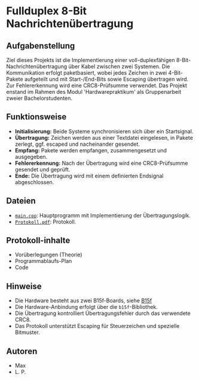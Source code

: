 # Fullduplex 8-Bit Nachrichtenübertragung

## Aufgabenstellung

Ziel dieses Projekts ist die Implementierung einer voll-duplexfähigen 8-Bit-Nachrichtenübertragung über Kabel zwischen zwei Systemen. Die Kommunikation erfolgt paketbasiert, wobei jedes Zeichen in zwei 4-Bit-Pakete aufgeteilt und mit Start-/End-Bits sowie Escaping übertragen wird. Zur Fehlererkennung wird eine CRC8-Prüfsumme verwendet. Das Projekt enstand im Rahmen des Modul 'Hardwarepraktikum' als Gruppenarbeit zweier Bachelorstudenten.

## Funktionsweise

- **Initialisierung:** Beide Systeme synchronisieren sich über ein Startsignal.
- **Übertragung:** Zeichen werden aus einer Textdatei eingelesen, in Pakete zerlegt, ggf. escaped und nacheinander gesendet.
- **Empfang:** Pakete werden empfangen, zusammengesetzt und ausgegeben.
- **Fehlererkennung:** Nach der Übertragung wird eine CRC8-Prüfsumme gesendet und geprüft.
- **Ende:** Die Übertragung wird mit einem definierten Endsignal abgeschlossen.

## Dateien

- [`main.cpp`](main.cpp): Hauptprogramm mit Implementierung der Übertragungslogik.
- [`Protokoll.pdf`](Protokoll.pdf): Protokoll.

## Protokoll-inhalte
- Vorüberlegungen (Theorie)
- Programmablaufs-Plan
- Code

## Hinweise

- Die Hardware besteht aus zwei B15f-Boards, siehe [B15f](https://github.com/devfix/b15f?tab=readme-ov-file)
- Die Hardware-Anbindung erfolgt über die `b15f`-Bibliothek.
- Die Übertragung kontrolliert Übertragungsfehler durch das verwendete CRC8.
- Das Protokoll unterstützt Escaping für Steuerzeichen und spezielle Bitmuster.

## Autoren
- Max
- L. P.